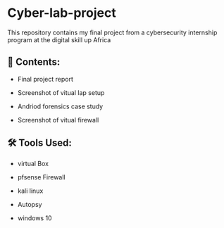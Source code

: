 # Cyber-lab-project
This repository contains my final project from a cybersecurity internship program at the digital skill up Africa

## 🔧 Contents:

- Final project report

- Screenshot of vitual lap setup 

- Andriod forensics case study

- Screenshot of vitual firewall

## 🛠️ Tools Used: 

- virtual Box 

- pfsense Firewall

- kali linux

- Autopsy

- windows 10
